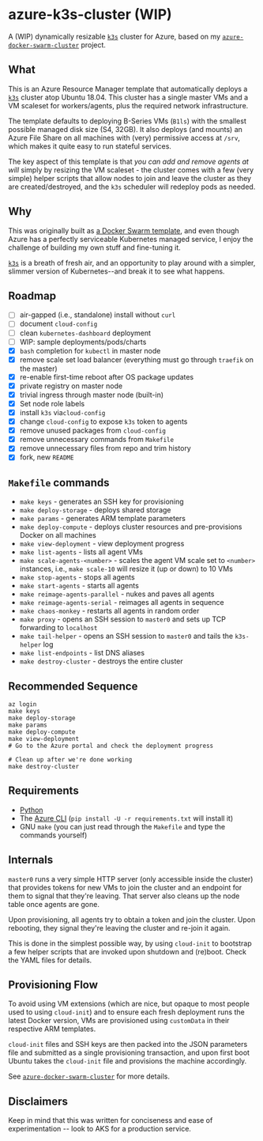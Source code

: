# azure-k3s-cluster (WIP)

A (WIP) dynamically resizable [`k3s`][k3s] cluster for Azure, based on my [`azure-docker-swarm-cluster`][adsc] project.

## What

This is an Azure Resource Manager template that automatically deploys a [`k3s`][k3s] cluster atop Ubuntu 18.04. This cluster has a single master VMs and a VM scaleset for workers/agents, plus the required network infrastructure.

The template defaults to deploying B-Series VMs (`B1ls`) with the smallest possible managed disk size (S4, 32GB). It also deploys (and mounts) an Azure File Share on all machines with (very) permissive access at `/srv`, which makes it quite easy to run stateful services.

The key aspect of this template is that _you can add and remove agents at will_ simply by resizing the VM scaleset - the cluster comes with a few (very simple) helper scripts that allow nodes to join and leave the cluster as they are created/destroyed, and the `k3s` scheduler will redeploy pods as needed.

## Why

This was originally built as [a Docker Swarm template][adsc], and even though Azure has a perfectly serviceable Kubernetes managed service, I enjoy the challenge of building my own stuff and fine-tuning it.

[`k3s`][k3s] is a breath of fresh air, and an opportunity to play around with a simpler, slimmer version of Kubernetes--and break it to see what happens.

## Roadmap

* [ ] air-gapped (i.e., standalone) install without `curl`
* [ ] document `cloud-config`
* [ ] clean `kubernetes-dashboard` deployment
* [ ] WIP: sample deployments/pods/charts
* [x] `bash` completion for `kubectl` in master node
* [x] remove scale set load balancer (everything must go through `traefik` on the master)
* [x] re-enable first-time reboot after OS package updates
* [x] private registry on master node
* [x] trivial ingress through master node (built-in)
* [x] Set node role labels
* [x] install `k3s` via`cloud-config`
* [x] change `cloud-config` to expose `k3s` token to agents
* [x] remove unused packages from `cloud-config`
* [x] remove unnecessary commands from `Makefile`
* [x] remove unnecessary files from repo and trim history
* [x] fork, new `README`

## `Makefile` commands

* `make keys` - generates an SSH key for provisioning
* `make deploy-storage` - deploys shared storage
* `make params` - generates ARM template parameters
* `make deploy-compute` - deploys cluster resources and pre-provisions Docker on all machines
* `make view-deployment` - view deployment progress
* `make list-agents` - lists all agent VMs
* `make scale-agents-<number>` - scales the agent VM scale set to `<number>` instances, i.e., `make scale-10` will resize it (up or down) to 10 VMs
* `make stop-agents` - stops all agents
* `make start-agents` - starts all agents
* `make reimage-agents-parallel` - nukes and paves all agents
* `make reimage-agents-serial` - reimages all agents in sequence
* `make chaos-monkey` - restarts all agents in random order
* `make proxy` - opens an SSH session to `master0` and sets up TCP forwarding to `localhost`
* `make tail-helper` - opens an SSH session to `master0` and tails the `k3s-helper` log
* `make list-endpoints` - list DNS aliases
* `make destroy-cluster` - destroys the entire cluster

## Recommended Sequence

    az login
    make keys
    make deploy-storage
    make params
    make deploy-compute
    make view-deployment
    # Go to the Azure portal and check the deployment progress
    
    # Clean up after we're done working
    make destroy-cluster


## Requirements

* [Python][p]
* The [Azure CLI][az] (`pip install -U -r requirements.txt` will install it)
* GNU `make` (you can just read through the `Makefile` and type the commands yourself)

## Internals

`master0` runs a very simple HTTP server (only accessible inside the cluster) that provides tokens for new VMs to join the cluster and an endpoint for them to signal that they're leaving. That server also cleans up the node table once agents are gone.

Upon provisioning, all agents try to obtain a token and join the cluster. Upon rebooting, they signal they're leaving the cluster and re-join it again.

This is done in the simplest possible way, by using `cloud-init` to bootstrap a few helper scripts that are invoked upon shutdown and (re)boot. Check the YAML files for details.

## Provisioning Flow

To avoid using VM extensions (which are nice, but opaque to most people used to using `cloud-init`) and to ensure each fresh deployment runs the latest Docker version, VMs are provisioned using `customData` in their respective ARM templates.

`cloud-init` files and SSH keys are then packed into the JSON parameters file and submitted as a single provisioning transaction, and upon first boot Ubuntu takes the `cloud-init` file and provisions the machine accordingly.

See [`azure-docker-swarm-cluster`][adsc] for more details.

## Disclaimers

Keep in mind that this was written for conciseness and ease of experimentation -- look to AKS for a production service.

[k3s]: https://k3s.io
[adsc]: https://github.com/rcarmo/azure-docker-swarm-cluster
[d]: http://docker.com
[p]: http://python.org
[dh]: https://hub.docker.com/r/rcarmo/demo-frontend-stateless/
[az]: https://github.com/Azure/azure-cli
